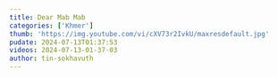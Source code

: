 ```yaml
---
title: Dear Mab Mab
categories: ['Khmer']
thumb: 'https://img.youtube.com/vi/cXV73r2IvkU/maxresdefault.jpg'
pudate: 2024-07-13T01:37:53
videos: 2024-07-13-01-37-03
author: tin-sokhavuth
---
```

